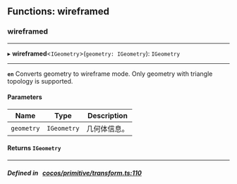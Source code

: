 ## Functions: wireframed

### wireframed


___
▸ **wireframed**<`IGeometry`\>(`geometry: IGeometry`): `IGeometry`
___



**`en`** 
Converts geometry to wireframe mode. Only geometry with triangle topology is supported.



#### Parameters

| Name | Type | Description |
| :------: | :------: | :------: |
| `geometry` | `IGeometry` | 几何体信息。  |


#### Returns `IGeometry` 
___


##### Defined in &nbsp;   [cocos/primitive/transform.ts:110](https://github.com/cocos-creator/engine/blob/c7bf6b8a9/cocos/primitive/transform.ts#L110)&nbsp;
